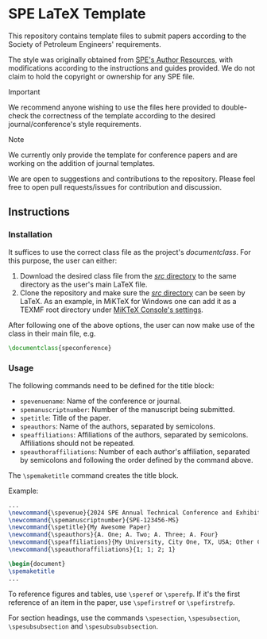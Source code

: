 # SPE LaTeX Template

This repository contains template files to submit papers according to the Society of Petroleum Engineers' requirements.

The style was originally obtained from [SPE's Author Resources](https://www.spe.org/en/authors/resources), with modifications according to the instructions and guides provided.
We do not claim to hold the copyright or ownership for any SPE file.

> [!IMPORTANT]
> We recommend anyone wishing to use the files here provided to double-check the correctness of the template according to the desired journal/conference's style requirements.

> [!NOTE]
> We currently only provide the template for conference papers and are working on the addition of journal templates.

We are open to suggestions and contributions to the repository.
Please feel free to open pull requests/issues for contribution and discussion.

## Instructions

### Installation

It suffices to use the correct class file as the project's *documentclass*.
For this purpose, the user can either:

1. Download the desired class file from the [*src* directory](src) to the same directory as the user's main LaTeX file.
2. Clone the repository and make sure the [*src* directory](src) can be seen by LaTeX. 
As an example, in MiKTeX for Windows one can add it as a TEXMF root directory under [MiKTeX Console's settings](https://miktex.org/kb/texmf-roots). 

After following one of the above options, the user can now make use of the class in their main file, e.g.
```latex
\documentclass{speconference}
```

### Usage

The following commands need to be defined for the title block:

- `spevenuename`: Name of the conference or journal.
- `spemanuscriptnumber`: Number of the manuscript being submitted.
- `spetitle`: Title of the paper.
- `speauthors`: Name of the authors, separated by semicolons.
- `speaffiliations`: Affiliations of the authors, separated by semicolons.
Affiliations should not be repeated.
- `speauthoraffiliations`: Number of each author's affiliation, separated by semicolons and following the order defined by the command above.

The `\spemaketitle` command creates the title block.

Example:
```latex
...
\newcommand{\spevenue}{2024 SPE Annual Technical Conference and Exhibition}
\newcommand{\spemanuscriptnumber}{SPE-123456-MS}
\newcommand{\spetitle}{My Awesome Paper}
\newcommand{\speauthors}{A. One; A. Two; A. Three; A. Four}
\newcommand{\speaffiliations}{My University, City One, TX, USA; Other Company, City Two, TX, USA}
\newcommand{\speauthoraffiliations}{1; 1; 2; 1}

\begin{document}
\spemaketitle
...
```

To reference figures and tables, use `\speref` or `\sperefp`.
If it's the first reference of an item in the paper, use `\spefirstref` or `\spefirstrefp`.

For section headings, use the commands `\spesection`, `\spesubsection`, `\spesubsubsection` and `\spesubsubsubsection`.